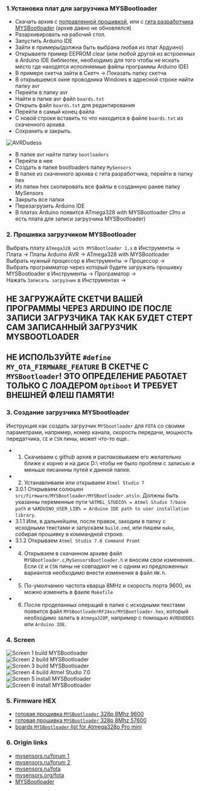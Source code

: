 ### 1.Установка плат для загрузчика MYSBootloader

- Скачать архив с [поправленной прошивкой](https://github.com/CloneTV/MySensor-Home-Net/archive/master.zip), или с [гита разработчика MYSBootloader](https://github.com/mysensors/MySensorsBootloaderRF24/tree/development) (архив давно не обновлялся)  
- Разархивировать на рабочий стол.  
- Запустить Arduino IDE  
- Зайти в примеры(должна быть выбрана любая из плат Ардуино)  
- Открываете пример EEPROM clear (или любой другой из встроенных в Arduino IDE библиотек, необходимо для того чтобы не искать место где находятся исполняемые файлы программы Arduino IDE)  
- В примере скетча зайти в Скетч → Показать папку скетча  
- В открывшемся окне проводника Windows в адресной строке найти папку avr  
- Перейти в папку avr  
- Найти в папке avr файл `boards.txt`  
- Открыть файл `boards.txt` для редактирования  
- Перейти в самый конец файла  
- С новой строки вставить то что находится в файле `boards.txt` из скаченного архива  
- Сохранить и закрыть.  

![AVRDudess](img/6.png)  

- В папке avr найти папку `bootloaders`  
- Перейти в нее  
- Создать в папке bootloaders папку `MySensors`  
- В папке из скаченного архива с гита разработчика, перейти в папку hex  
- Из папки hex скопировать все файлы в созданную ранее папку MySensors  
- Закрыть все папки  
- Перезагрузить Arduino IDE  
- В платах Arduino появится ATmega328 with MYSBootloader (Это и есть плата для записи загрузчика MYSBootloader)  


### 2. Прошивка загрузчиком MYSBootloader

Выбрать плату `ATmega328 with MYSBootloader 1.x` в Инструменты → Плата → Платы Arduino AVR → ATmega328 with MYSBootloader  
Выбрать нужный процессор в Инструменты → Процессор →  
Выбрать программатор через который будете загружать прошивку MYSBootloader в Инструменты → Програматор →  
Нажать `Записать загрузчик` в Инструментах →  

## НЕ ЗАГРУЖАЙТЕ СКЕТЧИ ВАШЕЙ ПРОГРАММЫ ЧЕРЕЗ ARDUINO IDE ПОСЛЕ ЗАПИСИ ЗАГРУЗЧИКА ТАК КАК БУДЕТ СТЕРТ САМ ЗАПИСАННЫЙ ЗАГРУЗЧИК MYSBOOTLOADER   


## НЕ ИСПОЛЬЗУЙТЕ `#define MY_OTA_FIRMWARE_FEATURE` В СКЕТЧЕ С `MYSBootloader`! ЭТО ОПРЕДЕЛЕНИЕ РАБОТАЕТ ТОЛЬКО С ЛОАДЕРОМ `Optiboot` И ТРЕБУЕТ ВНЕШНЕЙ ФЛЕШ ПАМЯТИ!  


### 3. Создание загрузчика MYSbootloader

Инструкция как создать загрузчик `MYSbootloader` для `FOTA` со своими параметрами, например, номер канала, скорость передачи, мощность передатчика, `CE` и `CSN` пины, может что-то еще..  
- 1. Скачиваем с github архив и распаковываем его желательно ближе к корню и на диск D:\ чтобы не было проблем с записью и меньше писанины путей к данной папке.
- 2. Устанавливаем или открываем `Atmel Studio 7`  
- 3.0.1 Открываем солюшен `src/Firmware/MYSBootloader/MYSBootloader.atsln`. Должны быть указанны переменные пути `%ATMEL_STUDIO% = Atmel Studio 7/base path` и `%ARDUINO_USER_LIB% = Arduino IDE path to user installation library`.  
- 3.1.1 Или, в дальнейшем, после правок, заходим в папку с исходными текстами и запускаем `build.cmd`, или пишем `make`, собирая прошивку в коммандной строке.  
- 3.1.2 Открываем `Atmel Studio 7.0 Command Promt`  
- 4. Открываем в скачанном архиве файл `MYSBootloader.c`,`MySensorsBootloader.h` и вносим свои изменения.. Если `CE` и `CSN` пины не совпадают не с одним из предложенных вариантов необходимо внести изменения в файл `HW.h`.  
- 5. По-умолчанию частота кварца 8MHz и скорость порта 9600, их можно изменить в фаиле `Makefile`  
- 6. После проделанных операций в папке с исходными текстами появится файл `MYSBootloaderRF24xx/MYSBootloader.hex`, который необходимо залить в `Atmega328P`, например с помощью `AVRDUDDES` или `Arduino IDE`.  


### 4. Screen

![Screen 1 build MYSBootloader](img/1.png)  
![Screen 2 build MYSBootloader](img/2.png)  
![Screen 3 build MYSBootloader](img/3.png)  
![Screen 4 build Atmel Studio 7.0](img/7.png)  
![Screen 5 install MYSBootloader](img/4.png)  
![Screen 6 install MYSBootloader](img/5.png)  

### 5. Firmware HEX

- [готовая прошивка `MYSBootloader` 328p 8Mhz 9600](https://github.com/CloneTV/MySensor-Home-Net/raw/master/src/Firmware/MYSBootloader/hex/MYSBootloader_m328p_8000000L_Mhz_9600.hex)  
- [готовая прошивка `MYSBootloader` 328p 8Mhz 57600](https://github.com/CloneTV/MySensor-Home-Net/raw/master/src/Firmware/MYSBootloader/hex/MYSBootloader_m328p_8000000L_Mhz_57600.hex)  
- [boards `MYSBootloader` list for Atmega328p Pro mini](https://raw.githubusercontent.com/CloneTV/MySensor-Home-Net/master/src/Firmware/MYSBootloader/boards.txt)  

### 6. Origin links

- [mysensors.ru/forum 1](https://mysensors.ru/forum/viewtopic.php?f=5&t=501)  
- [mysensors.ru/forum 2](https://mysensors.ru/forum/viewtopic.php?f=5&t=29)  
- [mysensors.ru/fota](https://mysensors.ru/about/fota/)  
- [mysensors.org/fota](https://www.mysensors.org/about/fota)  
- [MYSBootloader](https://github.com/mysensors/MySensorsBootloaderRF24/tree/development)
